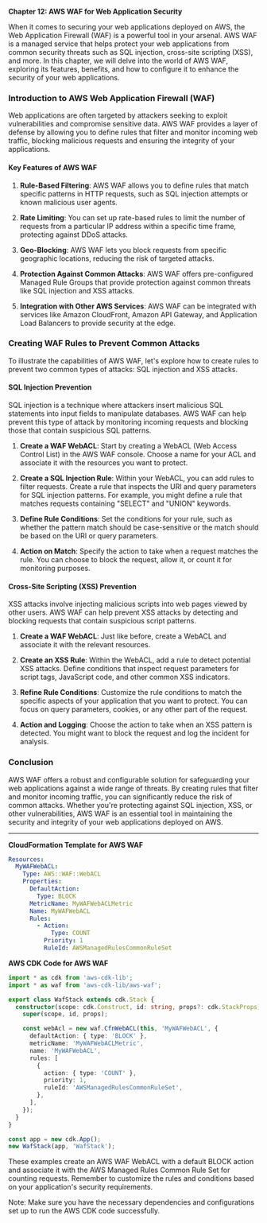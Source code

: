**Chapter 12: AWS WAF for Web Application Security**

When it comes to securing your web applications deployed on AWS, the Web Application Firewall (WAF) is a powerful tool in your arsenal. AWS WAF is a managed service that helps protect your web applications from common security threats such as SQL injection, cross-site scripting (XSS), and more. In this chapter, we will delve into the world of AWS WAF, exploring its features, benefits, and how to configure it to enhance the security of your web applications.

### Introduction to AWS Web Application Firewall (WAF)

Web applications are often targeted by attackers seeking to exploit vulnerabilities and compromise sensitive data. AWS WAF provides a layer of defense by allowing you to define rules that filter and monitor incoming web traffic, blocking malicious requests and ensuring the integrity of your applications.

#### Key Features of AWS WAF

1. **Rule-Based Filtering**: AWS WAF allows you to define rules that match specific patterns in HTTP requests, such as SQL injection attempts or known malicious user agents.

2. **Rate Limiting**: You can set up rate-based rules to limit the number of requests from a particular IP address within a specific time frame, protecting against DDoS attacks.

3. **Geo-Blocking**: AWS WAF lets you block requests from specific geographic locations, reducing the risk of targeted attacks.

4. **Protection Against Common Attacks**: AWS WAF offers pre-configured Managed Rule Groups that provide protection against common threats like SQL injection and XSS attacks.

5. **Integration with Other AWS Services**: AWS WAF can be integrated with services like Amazon CloudFront, Amazon API Gateway, and Application Load Balancers to provide security at the edge.

### Creating WAF Rules to Prevent Common Attacks

To illustrate the capabilities of AWS WAF, let's explore how to create rules to prevent two common types of attacks: SQL injection and XSS attacks.

#### SQL Injection Prevention

SQL injection is a technique where attackers insert malicious SQL statements into input fields to manipulate databases. AWS WAF can help prevent this type of attack by monitoring incoming requests and blocking those that contain suspicious SQL patterns.

1. **Create a WAF WebACL**: Start by creating a WebACL (Web Access Control List) in the AWS WAF console. Choose a name for your ACL and associate it with the resources you want to protect.

2. **Create a SQL Injection Rule**: Within your WebACL, you can add rules to filter requests. Create a rule that inspects the URI and query parameters for SQL injection patterns. For example, you might define a rule that matches requests containing "SELECT" and "UNION" keywords.

3. **Define Rule Conditions**: Set the conditions for your rule, such as whether the pattern match should be case-sensitive or the match should be based on the URI or query parameters.

4. **Action on Match**: Specify the action to take when a request matches the rule. You can choose to block the request, allow it, or count it for monitoring purposes.

#### Cross-Site Scripting (XSS) Prevention

XSS attacks involve injecting malicious scripts into web pages viewed by other users. AWS WAF can help prevent XSS attacks by detecting and blocking requests that contain suspicious script patterns.

1. **Create a WAF WebACL**: Just like before, create a WebACL and associate it with the relevant resources.

2. **Create an XSS Rule**: Within the WebACL, add a rule to detect potential XSS attacks. Define conditions that inspect request parameters for script tags, JavaScript code, and other common XSS indicators.

3. **Refine Rule Conditions**: Customize the rule conditions to match the specific aspects of your application that you want to protect. You can focus on query parameters, cookies, or any other part of the request.

4. **Action and Logging**: Choose the action to take when an XSS pattern is detected. You might want to block the request and log the incident for analysis.

### Conclusion

AWS WAF offers a robust and configurable solution for safeguarding your web applications against a wide range of threats. By creating rules that filter and monitor incoming traffic, you can significantly reduce the risk of common attacks. Whether you're protecting against SQL injection, XSS, or other vulnerabilities, AWS WAF is an essential tool in maintaining the security and integrity of your web applications deployed on AWS.

---

**CloudFormation Template for AWS WAF**

```yaml
Resources:
  MyWAFWebACL:
    Type: AWS::WAF::WebACL
    Properties:
      DefaultAction:
        Type: BLOCK
      MetricName: MyWAFWebACLMetric
      Name: MyWAFWebACL
      Rules:
        - Action:
            Type: COUNT
          Priority: 1
          RuleId: AWSManagedRulesCommonRuleSet
```

**AWS CDK Code for AWS WAF**

```typescript
import * as cdk from 'aws-cdk-lib';
import * as waf from 'aws-cdk-lib/aws-waf';

export class WafStack extends cdk.Stack {
  constructor(scope: cdk.Construct, id: string, props?: cdk.StackProps) {
    super(scope, id, props);

    const webAcl = new waf.CfnWebACL(this, 'MyWAFWebACL', {
      defaultAction: { type: 'BLOCK' },
      metricName: 'MyWAFWebACLMetric',
      name: 'MyWAFWebACL',
      rules: [
        {
          action: { type: 'COUNT' },
          priority: 1,
          ruleId: 'AWSManagedRulesCommonRuleSet',
        },
      ],
    });
  }
}

const app = new cdk.App();
new WafStack(app, 'WafStack');
```

These examples create an AWS WAF WebACL with a default BLOCK action and associate it with the AWS Managed Rules Common Rule Set for counting requests. Remember to customize the rules and conditions based on your application's security requirements.

Note: Make sure you have the necessary dependencies and configurations set up to run the AWS CDK code successfully.